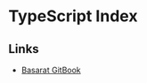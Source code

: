 # TypeScript Index

## Links

* [Basarat GitBook](https://basarat.gitbooks.io/typescript/content/docs/getting-started.html)